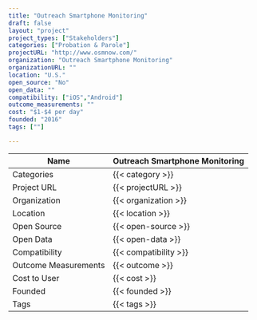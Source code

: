 ```yaml
---
title: "Outreach Smartphone Monitoring"
draft: false
layout: "project"
project_types: ["Stakeholders"]
categories: ["Probation & Parole"]
projectURL: "http://www.osmnow.com/"
organization: "Outreach Smartphone Monitoring"
organizationURL: ""
location: "U.S."
open_source: "No"
open_data: ""
compatibility: ["iOS","Android"]
outcome_measurements: ""
cost: "$1-$4 per day"
founded: "2016"
tags: [""]

---
```



Name                    |  Outreach Smartphone Monitoring    
------------------------|----
Categories              | {{< category >}} 
Project URL             | {{< projectURL >}} 
Organization            | {{< organization >}} 
Location                | {{< location >}} 
Open Source             | {{< open-source >}} 
Open Data               | {{< open-data >}} 
Compatibility           | {{< compatibility >}} 
Outcome Measurements    | {{< outcome >}} 
Cost to User            | {{< cost >}} 
Founded                 | {{< founded >}} 
Tags                    | {{< tags >}} 

